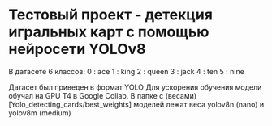 # Тестовый проект - детекция игральных карт с помощью нейросети YOLOv8

В датасете 6 классов:
0 : ace
1 : king
2 : queen
3 : jack
4 : ten
5 : nine


Датасет был приведен в формат YOLO
Для ускорения обучения модели обучал на GPU T4 в Google Collab. 
В папке с (весами)[Yolo_detecting_cards/best_weights] моделей лежат веса yolov8n (nano) и yolov8m (medium)
